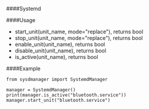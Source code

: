 ####Systemd

####Usage

- start_unit(unit_name, mode="replace"), returns bool
- stop_unit(unit_name, mode="replace"), returns bool
- enable_unit(unit_name), returns bool
- disable_unit(unit_name), returns bool
- is_active(unit_name), returns bool

####Example

```
from sysdmanager import SystemdManager

manager = SystemdManager()
print(manager.is_active("bluetooth.service"))
manager.start_unit("bluetooth.service")
```